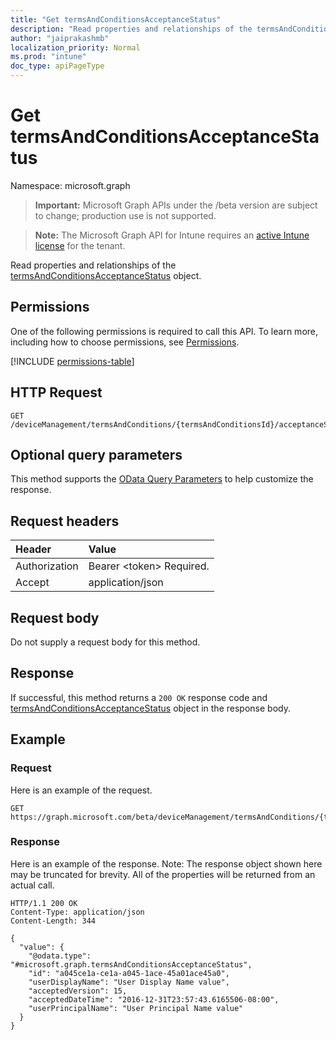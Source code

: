 ```yaml
---
title: "Get termsAndConditionsAcceptanceStatus"
description: "Read properties and relationships of the termsAndConditionsAcceptanceStatus object."
author: "jaiprakashmb"
localization_priority: Normal
ms.prod: "intune"
doc_type: apiPageType
---
```


# Get termsAndConditionsAcceptanceStatus

Namespace: microsoft.graph

> **Important:** Microsoft Graph APIs under the /beta version are subject to change; production use is not supported.

> **Note:** The Microsoft Graph API for Intune requires an [active Intune license](https://go.microsoft.com/fwlink/?linkid=839381) for the tenant.

Read properties and relationships of the [termsAndConditionsAcceptanceStatus](../resources/intune-companyterms-termsandconditionsacceptancestatus.md) object.

## Permissions
One of the following permissions is required to call this API. To learn more, including how to choose permissions, see [Permissions](/graph/permissions-reference).

<!-- { "blockType": "permissions", "name": "intune_companyterms_termsandconditionsacceptancestatus_get" } -->
[!INCLUDE [permissions-table](../includes/permissions/intune-companyterms-termsandconditionsacceptancestatus-get-permissions.md)]

## HTTP Request
<!-- {
  "blockType": "ignored"
}
-->
``` http
GET /deviceManagement/termsAndConditions/{termsAndConditionsId}/acceptanceStatuses/{termsAndConditionsAcceptanceStatusId}
```

## Optional query parameters
This method supports the [OData Query Parameters](/graph/query-parameters) to help customize the response.

## Request headers
|Header|Value|
|:---|:---|
|Authorization|Bearer &lt;token&gt; Required.|
|Accept|application/json|

## Request body
Do not supply a request body for this method.

## Response
If successful, this method returns a `200 OK` response code and [termsAndConditionsAcceptanceStatus](../resources/intune-companyterms-termsandconditionsacceptancestatus.md) object in the response body.

## Example

### Request
Here is an example of the request.
``` http
GET https://graph.microsoft.com/beta/deviceManagement/termsAndConditions/{termsAndConditionsId}/acceptanceStatuses/{termsAndConditionsAcceptanceStatusId}
```

### Response
Here is an example of the response. Note: The response object shown here may be truncated for brevity. All of the properties will be returned from an actual call.
``` http
HTTP/1.1 200 OK
Content-Type: application/json
Content-Length: 344

{
  "value": {
    "@odata.type": "#microsoft.graph.termsAndConditionsAcceptanceStatus",
    "id": "a045ce1a-ce1a-a045-1ace-45a01ace45a0",
    "userDisplayName": "User Display Name value",
    "acceptedVersion": 15,
    "acceptedDateTime": "2016-12-31T23:57:43.6165506-08:00",
    "userPrincipalName": "User Principal Name value"
  }
}
```
